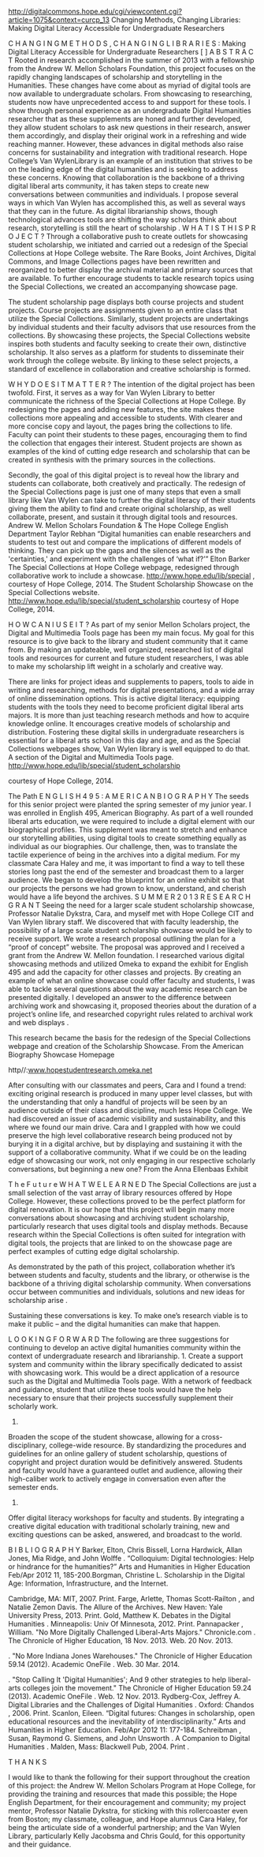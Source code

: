 http://digitalcommons.hope.edu/cgi/viewcontent.cgi?article=1075&context=curcp_13
Changing Methods, Changing Libraries: Making Digital Literacy Accessible for Undergraduate Researchers
 
C H A N G I N G   M E T H O D S ,   C H A N G I N G   L I B R A R I E S :
Making Digital Literacy Accessible for Undergraduate Researchers
[
]
A B S T R A C T
Rooted 
in research accomplished in the summer of 2013 with a fellowship 
from the Andrew W. Mellon Scholars Foundation, this project focuses on 
the rapidly changing landscapes of scholarship and storytelling in the 
Humanities. These changes have come about as myriad of digital tools are 
now available to undergraduate scholars. From showcasing to researching, 
students now have unprecedented access to and support for these tools. I 
show through personal experience as an undergraduate Digital Humanities 
researcher that as these supplements are honed and further developed, 
they allow student scholars to ask new questions in their research, answer 
them accordingly, and display their original work in a refreshing and wide
reaching manner. However, these advances in digital methods also raise
concerns for sustainability and integration with traditional research. Hope 
College’s Van WylenLibrary is an example of an institution that strives to 
be on the leading edge of the digital humanities and is seeking to address 
these concerns. Knowing that collaboration is the backbone of a thriving 
digital liberal arts community, it has taken steps to create new 
conversations between communities and individuals. I propose several 
ways in which Van Wylen has accomplished this, as well as several ways 
that they can in the future. As digital librarianship shows, though 
technological advances tools are shifting the way scholars think about 
research, storytelling is still the heart of scholarship
.
W H A T   I S   T H I S   P R O J E C T ?
Through a collaborative push to create outlets for showcasing student scholarship, we initiated and carried out a redesign of
the Special Collections at Hope College website. The Rare Books, Joint Archives, Digital Commons, and Image Collections pages have 
been rewritten and reorganized to better display the archival material and primary sources that are available. 
To further encourage students to tackle research topics using the Special Collections, we created an accompanying showcase page.

The student scholarship page displays both course projects and student projects. Course projects are assignments given to an entire class that utilize the 
Special Collections. Similarly, student projects are undertakings by individual students and their faculty advisors that use resources from the collections. 
By showcasing these projects, the Special Collections website inspires both students and faculty seeking to create their own,
distinctive scholarship. It also serves as a platform for students to
disseminate their work through the college website. By linking to these select
projects, a standard of excellence in collaboration and creative scholarship is
formed.

W H Y   D O E S   I T   M A T T E R ?
The  intention of the digital project has been twofold. First, it serves as a way for Van 
Wylen Library to better communicate the richness of the Special Collections at Hope College. By 
redesigning the pages and adding new features, the site makes these collections more appealing 
and accessible to students. With clearer and more concise copy and layout, the pages bring the 
collections to life. Faculty can point their students to these pages, encouraging them to find the 
collection that engages their interest. Student projects are shown as examples of the kind of 
cutting edge research and scholarship that can be created in synthesis with the primary sources 
in the collections.

Secondly, the goal of this digital project is to reveal how the library and students can collaborate, 
both creatively and practically. The redesign of the Special Collections page is just one of many 
steps that even a small library like Van Wylen can take to further the digital literacy of their students 
giving them the ability to find and create original scholarship, as well collaborate, 
present, and sustain it through digital tools and resources.
Andrew W. Mellon Scholars Foundation & The Hope College English Department 
Taylor Rebhan 
“Digital humanities can enable 
researchers and students to test out 
and compare the implications of 
different models of thinking. They can 
pick up the gaps and the silences as 
well as the 'certainties,' and 
experiment with the challenges of 
‘what if?’”
Elton Barker
The Special Collections at Hope College webpage, redesigned through collaborative work to include a showcase.
http://www.hope.edu/lib/special
, courtesy of Hope College, 2014.
The Student Scholarship Showcase on the Special Collections website.
http://www.hope.edu/lib/special/student_scholarship
courtesy of Hope College, 2014.

H O W   C A N   I   U S E   I T ?
As part of my senior Mellon Scholars project, the Digital and Multimedia Tools page has been my main 
focus. My goal for this resource is to give back to the library and student community that it came from. By making an updateable, well
organized, researched list of digital tools and resources for current and future 
student researchers, I was able to make my scholarship lift weight in a scholarly and creative way.


There are links for project ideas and supplements to papers, tools to aide in writing and researching, 
methods for digital presentations, and a wide array of online dissemination options. This is active digital 
literacy: equipping students with the tools they need to become proficient digital liberal arts majors. It is 
more than just teaching research methods and how to acquire knowledge online. It encourages creative 
models of scholarship and distribution. Fostering these digital skills in undergraduate researchers is 
essential for a liberal arts school in this day and age, and as the Special Collections webpages show, Van 
Wylen
library is well equipped to do that. 
A section of the Digital and Multimedia Tools page.
http://www.hope.edu/lib/special/student_scholarship

courtesy of Hope College, 2014.

The Path
E N G L I S H   4 9 5 :   A M E R I C A N   B I O G R A P H Y
The 
seeds for this senior project were planted the spring semester of my junior 
year. I was enrolled in English 495, American Biography. As part of a well
rounded liberal arts education, we were required to include a digital element
with our biographical profiles. This supplement was meant to stretch and enhance our 
storytelling abilities, using digital tools to create something equally as individual 
as our biographies. 
Our 
challenge, then, was to translate the tactile experience of 
being in the archives into a digital medium. For my classmate Cara Haley and me, 
it was important to find a way to tell these stories long past the end of the 
semester and broadcast them to a larger audience. We began to develop the 
blueprint for an online exhibit so that our projects 
the persons we had grown to 
know, understand, and cherish 
would have a life beyond the archives.
S U M M E R   2 0 1 3   R E S E A R C H   G R A N T
Seeing the need for a larger
scale student scholarship showcase, Professor Natalie 
Dykstra, Cara, and myself met with Hope College CIT and Van 
Wylen library staff. 
We discovered that with faculty leadership, the possibility of a 
large scale student scholarship showcase would 
be likely to receive support.
We wrote a research proposal outlining the plan for a “proof of concept” website. The proposal was 
approved and I received a grant from the Andrew W. Mellon 
foundation. 
I researched various digital showcasing methods and utilized Omeka to expand the 
exhibit for English 495 and add the capacity for other classes and projects. By 
creating an example of what an online showcase could offer faculty and students, I 
was able to tackle several questions about the way academic research can be 
presented digitally. I developed an answer to the difference between archiving 
work and showcasing it, proposed theories about the duration of a project’s online 
life, and researched copyright rules related to archival work and web displays
.

This research became the basis for the redesign of the Special Collections webpage and creation of the Scholarship Showcase.
From the American Biography Showcase Homepage

http//:www.hopestudentresearch.omeka.net

After consulting with our classmates and peers, Cara and I found a trend: exciting 
original research is produced in many upper level classes, but with the 
understanding that only a handful of 
projects will 
be seen by an audience outside 
of their class and discipline, much less Hope College. 
We had 
discovered an issue 
of academic visibility and sustainability, and 
this where we found our main drive. 
Cara 
and I grappled with how we could preserve the high
level collaborative 
research being produced 
not by burying it in a digital archive, but by displaying 
and sustaining it with the support of a collaborative community. What if we could 
be on the leading edge of showcasing our work, not only engaging in our 
respective scholarly conversations, but beginning a new one? 
From the Anna Ellenbaas Exhibit

T h e   F u t u r e
W H A T   W E   L E A R N E D
The Special Collections are 
just a small selection of 
the vast array of 
library resources offered by Hope College. However, these 
collections 
proved 
to be the perfect platform for digital renovation. 
It is our hope that this project will begin many more conversations 
about showcasing and archiving student scholarship, particularly 
research that uses digital tools and display methods. Because 
research within the Special Collections is often 
suited for integration with digital tools, the projects that 
are linked to on the showcase page are perfect examples of cutting edge digital 
scholarship.

As demonstrated  by the path of this project, collaboration 
whether it’s between students and faculty, students and the library, 
or otherwise is the backbone of a thriving digital scholarship 
community. When conversations occur between communities and 
individuals, solutions and new ideas 
for scholarship 
arise
.

Sustaining 
these conversations is key. To make one’s 
research viable is to make 
it public 
–
and the digital 
humanities 
can make that happen.

L O O K I N G   F O R W A R D
The following are three suggestions for continuing to develop an 
active digital humanities community within the context of 
undergraduate research and librarianship.
1.
Create a support system and community within the library 
specifically dedicated to assist with showcasing work. This 
would be a direct application of a resource such as the Digital 
and Multimedia Tools page. With a network of feedback and 
guidance, student that utilize these tools would have the help 
necessary to ensure that their projects successfully supplement 
their scholarly work.

1.
Broaden the scope of the student showcase, allowing for a cross-disciplinary, college-wide resource. By standardizing the 
procedures and guidelines for an online gallery of student 
scholarship, questions of copyright and project duration would 
be definitively answered. Students and faculty would have a 
guaranteed outlet and audience, allowing their high-caliber 
work to actively engage in conversation even after the semester 
ends.

1.
Offer digital literacy workshops for faculty and students. By 
integrating a creative digital education with traditional scholarly 
training, new and exciting questions can be asked, answered, 
and broadcast to the world.

B I B L I O G R A P H Y
Barker, Elton, Chris Bissell, Lorna Hardwick, Allan Jones, Mia Ridge, and John 
Wolffe
. “Colloquium: Digital 
technologies: Help or hindrance for the humanities?” 
Arts and Humanities in Higher Education
Feb/Apr 2012 11, 185-200.Borgman, Christine L.
Scholarship in the Digital Age: Information, Infrastructure, and the Internet. 

Cambridge, MA: MIT, 2007. Print.
Farge, Arlette, Thomas Scott-Railton
, and Natalie Zemon Davis.
The Allure of the Archives. New Haven: Yale 
University Press, 2013. Print.
Gold, Matthew K.
Debates in the Digital Humanities
. Minneapolis: 
Univ
Of Minnesota, 2012. Print.
Pannapacker
, William. "No More Digitally Challenged Liberal-Arts Majors."
Chronicle.com
. The Chronicle of 
Higher Education, 18 Nov. 2013. Web. 20 Nov. 2013.

. "No More Indiana Jones Warehouses."
The Chronicle of Higher Education
59.14 (2012).
Academic 
OneFile
. Web. 30 Mar. 2014.

. "Stop Calling It 'Digital Humanities'; And 9 other strategies to help liberal-arts colleges join the movement."
The Chronicle of Higher Education
59.24 (2013).
Academic OneFile
. Web. 12 Nov. 2013.
Rydberg-Cox, Jeffrey A.
Digital Libraries and the Challenges of Digital Humanities
. Oxford:  Chandos , 2006. 
Print. Scanlon, Eileen. “Digital futures: Changes in scholarship, open educational resources and the inevitability of interdisciplinarity.” 
Arts and Humanities in Higher Education.
Feb/Apr 2012 11: 177-184.
Schreibman
, Susan, Raymond G. Siemens, and John 
Unsworth
.
A Companion to Digital Humanities
. 
Malden, Mass: Blackwell Pub, 2004. Print
.

T H A N K S

I would like to thank the following for their support throughout the 
creation of this project: the Andrew W. Mellon Scholars Program at 
Hope College, for providing the training and resources that made this 
possible; the Hope English Department, for their encouragement and 
community; my project mentor, Professor Natalie Dykstra, for sticking 
with this rollercoaster even from Boston; my classmate, colleague, and 
Hope alumnus 
Cara Haley, for being the articulate side of a wonderful 
partnership; and the Van 
Wylen
Library, particularly Kelly 
Jacobsma
and 
Chris Gould, for this opportunity and their guidance.


